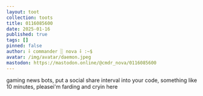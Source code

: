 ```yaml
---
layout: toot
collection: toots
title: 0116085600
date: 2025-01-16
published: true
tags: []
pinned: false
author: ⸸ commander ░ nova ⸸ :~$
avatar: /img/avatar/daemon.jpeg
mastodon: https://mastodon.online/@cmdr_nova/0116085600
---
```


gaming news bots, put a social share interval into your code, something like 10 minutes, pleasei'm farding and cryin here
